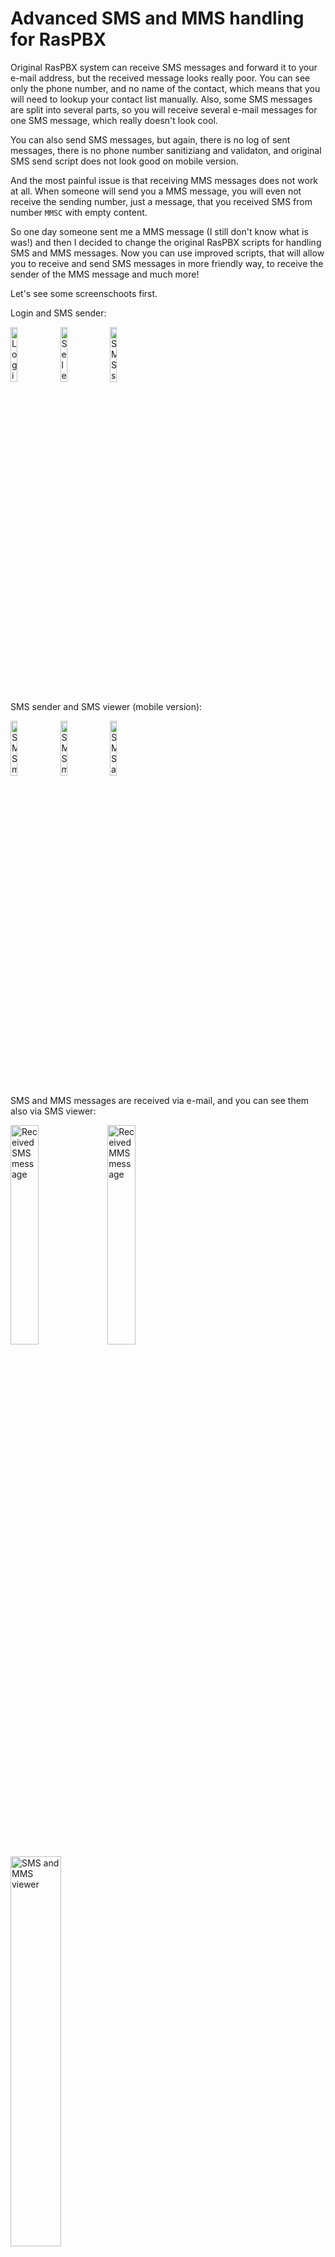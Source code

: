 # Advanced SMS and MMS handling for RasPBX

Original RasPBX system can receive SMS messages and forward it to your e-mail address, but the received message looks really poor. You can see only the phone number, and no name of the contact, which means that you will need to lookup your contact list manually. Also, some SMS messages are split into several parts, so you will receive several e-mail messages for one SMS message, which really doesn't look cool.

You can also send SMS messages, but again, there is no log of sent messages, there is no phone number sanitiziang and validaton, and original SMS send script does not look good on mobile version.

And the most painful issue is that receiving MMS messages does not work at all. When someone will send you a MMS message, you will even not receive the sending number, just a message, that you received SMS from number `MMSC` with empty content.

So one day someone sent me a MMS message (I still don't know what is was!) and then I decided to change the original RasPBX scripts for handling SMS and MMS messages. Now you can use improved scripts, that will allow you to receive and send SMS messages in more friendly way, to receive the sender of the MMS message and much more!

Let's see some screenschoots first.

Login and SMS sender:

<img src="./screenschoots/login.png" alt="Login" style="width:15%;"/> <img src="./screenschoots/select_receiver.png" alt="Select contact" style="width:15%;"/> <img src="./screenschoots/send_SMS.png" alt="SMS sender" style="width:15%;"/>

SMS sender and SMS viewer (mobile version):

<img src="./screenschoots/message_queued.png" alt="SMS message queued." style="width:15%;"/> <img src="./screenschoots/message_sent.png" alt="SMS message sent." style="width:15%;"/>  <img src="./screenschoots/SMS_viewer_mobile.png" alt="SMS and MMS viewer" style="width:15%;"/>

SMS and MMS messages are received via e-mail, and you can see them also via SMS viewer:

<img src="./screenschoots/SMS.png" alt="Received SMS message" style="width:30%;"/> <img src="./screenschoots/MMS.png" alt="Received MMS message" style="width:30%;"/> 
<img src="./screenschoots/SMS_viewer.png" alt="SMS and MMS viewer" style="width:40%;"/>

**SMS sender** script is based on *Chan_Dongle SMS Script* by *Troy Nahrwold*, which was developed many years ago. This updated script is:
- mobile friendly,
- has support for contact list,
- has support for phone number validation (currently you can allow only Slovenian numbers or international numbers in E.164 format),
- does show how many characters is left for SMS message (160 max.),
- transliterate UTF-8 to ASCII to handle special characters that can not be sent in normal SMS,
- checks the status of the sent SMS (successfully sent or if there was an error),
- logs sent and received messages.

**Received SMS and MMS messages** are sent to your e-mail and stored on a system too.

**SMS viewer** script:
- shows all received SMS and MMS messages,
- shows all sent SMS messages,
- has support for contact list,
- mobile friendly.

Both, SMS sender and SMS receiver, are using common authentication system, provide security headers, have CSRF protection, protection against XSS via CSP and input sanitization. You can have multiple users, and passwords are stored in modern `bcrypt` format.

## Installation

### Store your contact list on RasPBX system

The first step is to prepare and store your contact list on your RasPBX system. First we would need to create a directory where we will have our contact list, received and sent messages:
```
mkdir -p /var/opt/raspbx
chown asterisk:asterisk /var/opt/raspbx
chmod 755 /var/opt/raspbx
```

Now we store our contact list. This is a simple tab-delimited text file with name of the contact in the first column and phone number in the second:
```
First contact	+38641123456
Second contact (from my job)	+38630987654
```
Please note that **phone numbers should be in international E.164 format** (general format for international telephone numbers).

The contact list should then be stored in a file `/var/opt/raspbx/my_contacts.txt`

To make things more simple, you can export your contacts list from your phone in VCF file and then use [vcf_4_raspbx.py](vcf_4_raspbx.py) script to convert VCF file to tab-delimited text file:
```
python3 vcf_4_raspbx.py MyContacts.vcf > my_contacts.txt
```

Please note that this script does not do any checks or converting phone numbers from local to international format, so you might want to check the final `my_contacts.txt` file if it looks fine!

### Receiving SMS and MMS messages

#### Script for receiving (multipart) SMS messages

As already mentioned, some SMS messages are received by USB dongle in several parts, which means, you will receive several e-mail messages for one received such a SMS.

When you send or receive SMS, the GSM standard limits a single SMS to 140 bytes. Depending on encoding this could be maximum 160 characters per SMS (if GSM-7 encoding is used) or maximum 70 characters per SMS (if UCS-2 encoding is used (Unicode)). If the message exceeds these limits the network will split the message into multiple parts. A proper SMS client is able to reassemble those multi parts automatically, but since we are logging raw SMS from the USB dongle, Asterisk see multiple parts separately. Also, there seems to be a hardware limitation of (some?) USB dongles, which can not extract reference numbers of multipart SMS messages.

So here are two scripts, `sms_buffer.sh` and `sms_finalize.sh` which take care of that probem. When receiving a SMS, first script will create a temporary buffer file for that phone number. Then it will wait up to 5 seconds (see parameter `QUIET=5`). If in that time a new part from the same sender arrives, this new message will be added to this temporary buffer. If not, it will be sent as an e-mail by the second script. This ensures multipart SMS are assembled correctly per sender and you don’t get multiple emails for one SMS.

Here is the first script:

`nano /usr/local/bin/sms_buffer.sh`:

```
#!/bin/bash
# Usage: sms_buffer.sh <from_number> <basefilename> <base64_data>
# Buffers SMS parts per sender and schedules a quiet-window finalize.

FROM="$1"
BASENAME="$2"
B64DATA="$3"

PARTSDIR="/var/opt/raspbx/sms_parts"
FINALDIR="/var/opt/raspbx/received_messages"
QUIET=5   # seconds of silence after last part before we send the email

/bin/mkdir -p "$PARTSDIR" "$FINALDIR"

BUF="${PARTSDIR}/${FROM}.buf"
TSF="${PARTSDIR}/${FROM}.ts"
BASEF="${PARTSDIR}/${FROM}.base"

# Append decoded text to buffer (do NOT add extra newline)
echo "$B64DATA" | /usr/bin/base64 -d >> "$BUF"

# Remember the first BASEFILENAME we saw for this conversation
if [ ! -f "$BASEF" ]; then
  /bin/echo -n "$BASENAME" > "$BASEF"
fi

# Update "last part arrived" timestamp (epoch seconds)
NOW=$(/bin/date +%s)
/bin/echo -n "$NOW" > "$TSF"

# Schedule a finalize that will only run if no newer part arrived
/bin/sh -c "( /bin/sleep $QUIET; /usr/local/bin/sms_finalize.sh '$FROM' '$NOW' ) >/dev/null 2>&1 &" &
exit 0
```
**IMPORTANT**: this script stores SMS parts and SMS messages to two directories in `/var/opt/raspbx/`, so we need to create them:
```
mkdir -p /var/opt/raspbx/sms_parts/
chown asterisk:asterisk /var/opt/raspbx/sms_parts/
chmod 755 /var/opt/raspbx/sms_parts/

mkdir -p /var/opt/raspbx/received_messages
chown asterisk:asterisk /var/opt/raspbx/received_messages
chmod 755 /var/opt/raspbx/received_messages
```

The second script actually sends you an e-mail.

`nano /usr/local/bin/sms_finalize.sh`:
```
#!/bin/bash
# Usage: sms_finalize.sh <from_number> <expected_timestamp>
# Sends the email if no newer part arrived in the quiet window.

FROM="$1"
EXPECTED_TS="$2"

PARTSDIR="/var/opt/raspbx/sms_parts"
FINALDIR="/var/opt/raspbx/received_messages"
CONTACTS_FILE="/var/opt/raspbx/my_contacts.txt"

BUF="${PARTSDIR}/${FROM}.buf"
TSF="${PARTSDIR}/${FROM}.ts"
BASEF="${PARTSDIR}/${FROM}.base"

# If the timestamp has changed since we scheduled, a newer part arrived → abort
CURRENT_TS=$(/bin/cat "$TSF" 2>/dev/null)
[ "$CURRENT_TS" = "$EXPECTED_TS" ] || exit 0

# Read the base filename we saved for this conversation
BASENAME=$(/bin/cat "$BASEF" 2>/dev/null)
[ -n "$BASENAME" ] || BASENAME="MSG_${FROM}_$(/bin/date +%Y%m%d_%H%M%S)_$RANDOM"

DECODED="${FINALDIR}/${BASENAME}.decoded"
META="${FINALDIR}/${BASENAME}.meta"

# Move buffer to final decoded file (atomic-ish)
/bin/mv "$BUF" "$DECODED"

# Meta
/bin/echo -e "Type: SMS\nFrom: ${FROM}\nDate: $(/bin/date '+%Y-%m-%d %H:%M:%S')\nDecodedFile: ${DECODED}" > "$META"

# Lookup contact name
if [ -f "$CONTACTS_FILE" ]; then
    CONTACT_NAME=$(awk -F'\t' -v num="$FROM" 'num==$2 {print $1}' "$CONTACTS_FILE")
else
    CONTACT_NAME=""
fi

if [ -z "$CONTACT_NAME" ]; then
    CONTACT_NAME="sender is not on your contact list"
fi

# Generate timestamp
TIMESTAMP=$(date '+%Y-%m-%d %H:%M:%S')

# Email
(
  /bin/echo "From: obvestilo@myserver.si"
  /bin/echo "To: me@myserver.si"
  /bin/echo "Subject: [RasPBX] Received SMS message"
  /bin/echo "MIME-Version: 1.0"
  /bin/echo "Content-Type: text/plain; charset=UTF-8"
  /bin/echo "Content-Transfer-Encoding: 8bit"
  /bin/echo
  /bin/echo "NOTIFICATION"
  /bin/echo
  /bin/echo "You have received SMS from number ${FROM} (${CONTACT_NAME})."
  /bin/echo "Date and time of received SMS: ${TIMESTAMP}."
  /bin/echo
  /bin/echo "You can reply to this SMS via: http://reply_page/sms?number=${FROM}"
  /bin/echo
  /bin/echo "SMS content:"
  /bin/echo
  /bin/cat "$DECODED"
) | /usr/sbin/sendmail -t

# Clean up state for this sender
/bin/rm -f "$TSF" "$BASEF"
exit 0
```
**IMPORTANT**: change `From:` and `To:` addresses in the script (and you can also provide a link to your SMS reply page) - check this part:
```
  /bin/echo "From: obvestilo@myserver.si"
  /bin/echo "To: me@myserver.si"
```
Also change URL to **your** SMS sender script.

Now make both scripts executable (and owned by Asterisk) and you are good to go:
```
chmod +x /usr/local/bin/sms_buffer.sh /usr/local/bin/sms_finalize.sh
chown asterisk:asterisk /usr/local/bin/sms_buffer.sh /usr/local/bin/sms_finalize.sh
```

#### Script for receiving MMS messages

As mentioned, RasPBX originally does not support receiving MMS messages. When you receive a MMS message, you just get will an empty a message with subject saying that you received SMS from number `MMSC`.

Now, the problem is, that MMS messages are encoded in slightly different way that SMS messages. So when your Asterisk dialplan tried to decode received SMS message, it will just (silently) fail and you will receive an empty message.

So I created an updated Asterisk dialplan to decode MMS message and sent a notification, which contains sender's phone number (and his/her name, if it is on your contact list). Decoder also extracts URL to download multimedia content. However, this URL is accessible from your mobile operator's network. So if you would like to donwload multimedia content, you would need to open data connection from your USB dongle, download MMS content and then close the connection.

This is quite complicated process and on my USB dongle I even have some hardware limitations to do that. So for now, I just extract this information and send a notification e-mail. In that case you will at least see who is the sender and they you can send him (or her) a SMS and ask to send you the message through other communication channel.

So here is the script for sending e-mail about recieved MMS:

`nano /usr/local/bin/send_mms_email.sh`:

```
#!/bin/bash

# Read input variables
FROM="$1"
TO="$2"
SENDER="$3"
MMS_URL="$4"
CONTACTS_FILE="/var/opt/raspbx/my_contacts.txt"

# Lookup contact name (if file exists)
if [ -f "$CONTACTS_FILE" ]; then
    CONTACT_NAME=$(awk -F'\t' -v num="$SENDER" 'num==$2 {print $1}' "$CONTACTS_FILE")
else
    CONTACT_NAME=""
fi

# Fallback if no contact found
if [ -z "$CONTACT_NAME" ]; then
    CONTACT_NAME="sender is not in your contact list"
fi

# Generate the email
cat <<EOF | /usr/sbin/sendmail -t
From: $FROM
To: $TO
Subject: [RasPBX] Received MMS message
MIME-Version: 1.0
Content-Type: text/plain; charset=UTF-8

NOTIFICATION

You have received MMS from number +$SENDER ($CONTACT_NAME).
Date and time of receiving: $(date "+%d. %m. %Y ob %H:%M:%S").
MMS content can not be downloaded, URL to download MMS multimedia is: $MMS_URL
You can send SMS to the sender via: http://reply_page/sms?number=+$SENDER

EOF
```

Change URL to **your** SMS sender script.

Make the script executable (and owned by Asterisk), and you are good to go:
```
chmod +x /usr/local/bin/send_mms_email.sh
chown asterisk:asterisk /usr/local/bin/send_mms_email.sh
```

#### Updated dialplan

Now we need to update our Asterisk dialplan for handling incoming SMS and MMS messages. Dialplan for that is stored in `extensions_custom.conf`.

`nano /etc/asterisk/extensions_custom.conf`:

```
[from-trunk-dongle]
; === Handle incoming SMS/MMS ===
exten => sms,1,Verbose(== Incoming message from ${CALLERID(num)})

; Generate unique filename parts
 same => n,Set(MSGDATE=${STRFTIME(${EPOCH},,%Y%m%d)})
 same => n,Set(MSGTIME=${STRFTIME(${EPOCH},,%H%M%S)})
 same => n,Set(RNDSTR=${RAND(100,999)})
 same => n,Set(BASEFILENAME=MSG_${CALLERID(num)}_${MSGDATE}_${MSGTIME}_${RNDSTR})

; File paths
 same => n,Set(RAWFILE=/var/opt/raspbx/received_messages/${BASEFILENAME}.b64)
 same => n,Set(DECTMP=/tmp/${BASEFILENAME}.bin)
 same => n,Set(DECODEDFILE=/var/opt/raspbx/received_messages/${BASEFILENAME}.decoded)
 same => n,Set(META=/var/opt/raspbx/received_messages/${BASEFILENAME}.meta)

; Save raw base64
 same => n,System(/usr/bin/printf '%s' "${SMS_BASE64}" > ${RAWFILE})

; Decode Base64 to binary
 same => n,System(/usr/bin/printf '%s' "${SMS_BASE64}" | /usr/bin/base64 -d > ${DECTMP})

; Detect MMS signature
 same => n,Set(IS_MMS=0)
 same => n,ExecIf($[${SHELL(/usr/bin/strings ${DECTMP} | /bin/grep -i -m1 'application/vnd.wap.mms-message' >/dev/null && echo 1 || echo 0)} = 1]?Set(IS_MMS=1))

; Route accordingly
 same => n,ExecIf($[${IS_MMS} = 0]?Goto(smsproc,1))
 same => n,ExecIf($[${IS_MMS} = 1]?Goto(mmsproc,1))

; --------------------------------------------------------
; SMS processing → buffer & quiet-window finalize
exten => smsproc,1,Verbose(Processing as SMS - buffering)
 same => n,System(/usr/local/bin/sms_buffer.sh "${CALLERID(num)}" "${BASEFILENAME}" "${SMS_BASE64}")
 same => n,Hangup()

; --------------------------------------------------------
; MMS processing (immediate email)
exten => mmsproc,1,Verbose(Processing as MMS)
 same => n,System(cp ${DECTMP} ${DECODEDFILE})

 ; Extract MMS URL
 same => n,System(/usr/bin/strings ${DECTMP} | /bin/grep -Eo 'https?://[^ ]+' | /usr/bin/head -n1 > /tmp/${BASEFILENAME}_url.txt)
 same => n,Set(MMS_URL=${FILE(/tmp/${BASEFILENAME}_url.txt)})

 ; Sanitize MMS_URL (remove control chars)
 same => n,Set(MMS_URL_CLEAN=${FILTER(a-zA-Z0-9/:._-,${MMS_URL})})

 ; Extract MMS sender
 same => n,System(/usr/bin/strings ${DECTMP} | /bin/grep -Eo '\+?[0-9]{6,15}' | /usr/bin/head -n1 > /tmp/${BASEFILENAME}_from.txt)
 same => n,Set(MMS_SENDER=${FILE(/tmp/${BASEFILENAME}_from.txt)})
 same => n,ExecIf($["${MMS_SENDER}" = ""]?Set(MMS_SENDER=${CALLERID(num)}))

 ; Sanitize MMS_SENDER (remove control chars and newlines)
 ; 1) Make a safe sender (strip CR/LF, keep + and digits)
 same => n,Set(MMS_SENDER_CLEAN=${SHELL(/usr/bin/printf %s "${MMS_SENDER}" | /usr/bin/tr -d '\r\n' | /usr/bin/tr -cd '0123456789+')})
 ; 2) Fallback to CALLERID if it somehow ends up empty
 same => n,ExecIf($["${MMS_SENDER_CLEAN}" = ""]?Set(MMS_SENDER_CLEAN=${SHELL(/usr/bin/printf %s "${CALLERID(num)}" | /usr/bin/tr -cd '0123456789+')}) )

 ; Save metadata
 same => n,System(/bin/echo -e "Type: MMS\nFrom: ${MMS_SENDER}\nDate: ${STRFTIME(${EPOCH},,%Y-%m-%d %H:%M:%S)}\nRawFile: ${RAWFILE}\nDecodedFile: ${DECODEDFILE}\nMMS_URL: ${MMS_URL}" > ${META})

 ; Send email (via external script)
 same => n,System(/usr/local/bin/send_mms_email.sh "obvestilo@myserver.si" "me@myserver.si" "${MMS_SENDER_CLEAN}" "${MMS_URL_CLEAN}")

 same => n,System(rm -f ${DECTMP} /tmp/${BASEFILENAME}_url.txt /tmp/${BASEFILENAME}_from.txt)
 same => n,Hangup()

; --------------------------------------------------------
; Fallback for calls
exten => _.,1,Set(CALLERID(name)=${CALLERID(num)})
 same => n,Goto(from-trunk,${EXTEN},1)
```

**IMPORTANT**: change `From:` and `To:` addresses in the script (check this part in MMS processing):
```
 ; Send email (via external script)
 same => n,System(/usr/local/bin/send_mms_email.sh "obvestilo@myserver.si" "me@myserver.si" "${MMS_SENDER_CLEAN}" "${MMS_URL_CLEAN}")
```

Dialplan consists of three parts. First part processes SMS messages, second part processes MMS messages and then you have fallback for calls. SMS and MMS messages are stored in a directory `/var/opt/raspbx/received_messages` on your RasPBX device. For each SMS messages you have three files: `.b64`, which is the original data received from USB dongle (it is Base64 encoded), `.decoded`, which is Base64 decoded content of the SMS message and `.meta`, which contains medatata (basically sender's number and date/time). Example:
```
MSG_+38641123456_20250818_204519_783.b64
MSG_+38641123456_20250818_204519_783.decoded
MSG_+38641123456_20250818_204519_783.meta
```
File names contain sender's number, date and time of receiving and some random text in so the files won't overwrite if you by some chance receive two SMS messages from the same number on exact same time.

MMS Messages are also stored in three files: `.b64`, which is the original data received from USB dongle, `.decoded`, which contains decoded MMS (with some binary data also - from this data we parse sender's number and MMS URL), and `.meta`, which contains medatata (basically sender's number and date/time). Example:
```
MSG_MMSC_20250815_234458_504.b64
MSG_MMSC_20250815_234458_504.decoded
MSG_MMSC_20250815_234458_504.meta
```

Finally we just need to reload the dialplan and then you can start receiving SMS and MMS messages:
```
/usr/sbin/asterisk -rx 'dialplan reload'
```

### Installation of SMS sender and SMS viewer

This is simple. Just put all PHP files in a folder `/var/www/html/sms`.

In [auth.php](auth.php) look for users and change default password:
```
$USERS = [
    "admin" => '$2y$10$D0FeVomZHGimeJ6cNaQLA.jOT1bfCQB6L.KRXLPNhY3B/rSQmKC.a', 
    // hash for "ChangeYourPassword"
    // IMPORTANT: you can change default (or forgotten) password by typing this command to terminal:
    // php -r "echo password_hash('ChangeYourPassword', PASSWORD_DEFAULT) . PHP_EOL;"
```

`PASSWORD_DEFAULT` parameter means that bcrypt algorithm is used (this is default for PHP now).

Bcrypt uses a cost parameter that specify the number of cycles to use in the algorithm. Currently cost is set to 10, but can be any value between 4 and 31. Increasing this number the algorithm will spend more time to generate the hash output, so it offers more protection.

If you want to increase the cost (for instance to `12`), use this command (SSH on your RasPBX device) to generate bcrypt hash:
```
php -r "echo password_hash('ChangeYourPassword', PASSWORD_DEFAULT, ['cost' => 12]) . PHP_EOL;"
```

In [index.php](index.php) select the correct regex for phone number validation (currently it is enabled Slovenian phone numbers validation, you can enable E.164 format or write your own rules).

In [get_contacts.php](get_contacts.php) just check that your contacts file is on the correct location (`/var/opt/raspbx/my_contacts.txt`) and in correct format.

File [check_sms_status.php](check_sms_status.php) is used for checking Asterisk logs for SMS status (sent successfully or error sending). Currently it is repeating check every 3 seconds (3000 miliseconds) for 15 times. So 45 seconds of checking, and then timeout. My tests have shown that if there is an error sending SMS, it is reflected in Asterisk logs in around 35 seconds. If SMS is sent successfully, this reflects in Asterisk logs in a couple of seconds.

However, if you want to increase time for checking, open [index.php](index.php) and look for:
```
setTimeout(() => pollStatus(queueId, attempts + 1), 3000);
```
Change `3000` (miliseconds) to a higher number of miliseconds.

You can also look for
```
if (attempts > 15) { // ~45s max wait
```
...and change number of attempts from 15 to a higher number.

## To do
- log SMS status to a file, including possible timeout
- show status of the sent SMS in SMS viewer (in SMS sender status is already checked and user notified)
- check if dongle is actually present and active (`/usr/sbin/asterisk -rx 'dongle sms dongle0 +38640XXXXXX Test!'` -> `[dongle0] device disabled`)
